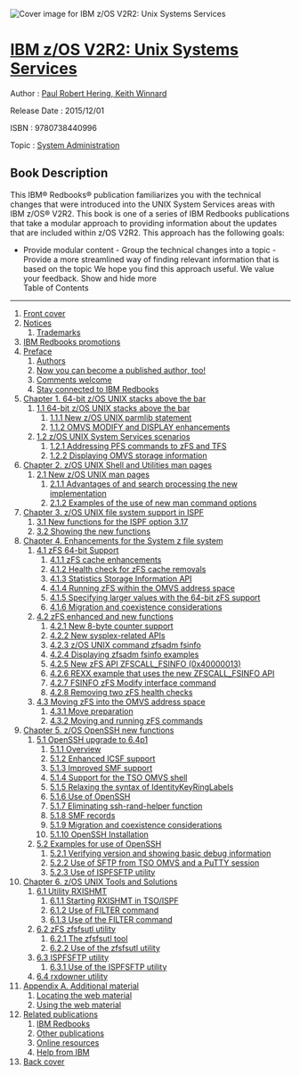![Cover image for IBM z/OS V2R2: Unix Systems Services](https://imgdetail.ebookreading.net/cover/cover/system_admin/EB9780738440996.jpg)

[IBM z/OS V2R2: Unix Systems Services](https://ebookreading.net/view/book/IBM+z%2FOS+V2R2%3A+Unix+Systems+Services-EB9780738440996_1.html "IBM z/OS V2R2: Unix Systems Services")
====================================================================================================================

Author : [Paul Robert Hering](https://ebookreading.net/search/author/Paul+Robert+Hering),[ Keith Winnard](https://ebookreading.net/search/author/+Keith+Winnard)

Release Date : 2015/12/01

ISBN : 9780738440996

Topic : [System Administration](https://ebookreading.net/search/category/system-administration)

Book Description
-----------------

 This IBM® Redbooks® publication familiarizes you with the technical changes that were introduced into the UNIX System Services areas with IBM z/OS® V2R2.
This book is one of a series of IBM Redbooks publications that take a modular approach to providing information about the updates that are included within z/OS V2R2. This approach has the following goals:
- Provide modular content - Group the technical changes into a topic - Provide a more streamlined way of finding relevant information that is based on the topic
We hope you find this approach useful. We value your feedback.
        Show and hide more                
Table of Contents
-----------------

1. [Front cover](https://ebookreading.net/view/book/IBM+z%2FOS+V2R2%3A+Unix+Systems+Services-EB9780738440996_1.html)
1. [Notices](https://ebookreading.net/view/book/IBM+z%2FOS+V2R2%3A+Unix+Systems+Services-EB9780738440996_3.html)
    1. [Trademarks](https://ebookreading.net/view/book/IBM+z%2FOS+V2R2%3A+Unix+Systems+Services-EB9780738440996_3.html#ww459879)
1. [IBM Redbooks promotions](https://ebookreading.net/view/book/IBM+z%2FOS+V2R2%3A+Unix+Systems+Services-EB9780738440996_4.html)
1. [Preface](https://ebookreading.net/view/book/IBM+z%2FOS+V2R2%3A+Unix+Systems+Services-EB9780738440996_5.html)
    1. [Authors](https://ebookreading.net/view/book/IBM+z%2FOS+V2R2%3A+Unix+Systems+Services-EB9780738440996_5.html#ww776025)
    1. [Now you can become a published author, too!](https://ebookreading.net/view/book/IBM+z%2FOS+V2R2%3A+Unix+Systems+Services-EB9780738440996_5.html#ww782335)
    1. [Comments welcome](https://ebookreading.net/view/book/IBM+z%2FOS+V2R2%3A+Unix+Systems+Services-EB9780738440996_5.html#ww775129)
    1. [Stay connected to IBM Redbooks](https://ebookreading.net/view/book/IBM+z%2FOS+V2R2%3A+Unix+Systems+Services-EB9780738440996_5.html#ww782351)
1. [Chapter 1. 64-bit z/OS UNIX stacks above the bar](https://ebookreading.net/view/book/IBM+z%2FOS+V2R2%3A+Unix+Systems+Services-EB9780738440996_6.html)
    1. [1.1 64-bit z/OS UNIX stacks above the bar](https://ebookreading.net/view/book/IBM+z%2FOS+V2R2%3A+Unix+Systems+Services-EB9780738440996_6.html#ww460946)
        1. [1.1.1 New z/OS UNIX parmlib statement](https://ebookreading.net/view/book/IBM+z%2FOS+V2R2%3A+Unix+Systems+Services-EB9780738440996_6.html#ww461809)
        1. [1.1.2 OMVS MODIFY and DISPLAY enhancements](https://ebookreading.net/view/book/IBM+z%2FOS+V2R2%3A+Unix+Systems+Services-EB9780738440996_6.html#ww461107)
    1. [1.2 z/OS UNIX System Services scenarios](https://ebookreading.net/view/book/IBM+z%2FOS+V2R2%3A+Unix+Systems+Services-EB9780738440996_6.html#ww461420)
        1. [1.2.1 Addressing PFS commands to zFS and TFS](https://ebookreading.net/view/book/IBM+z%2FOS+V2R2%3A+Unix+Systems+Services-EB9780738440996_6.html#ww458973)
        1. [1.2.2 Displaying OMVS storage information](https://ebookreading.net/view/book/IBM+z%2FOS+V2R2%3A+Unix+Systems+Services-EB9780738440996_6.html#ww463334)
1. [Chapter 2. z/OS UNIX Shell and Utilities man pages](https://ebookreading.net/view/book/IBM+z%2FOS+V2R2%3A+Unix+Systems+Services-EB9780738440996_7.html)
    1. [2.1 New z/OS UNIX man pages](https://ebookreading.net/view/book/IBM+z%2FOS+V2R2%3A+Unix+Systems+Services-EB9780738440996_7.html#ww462047)
        1. [2.1.1 Advantages of and search processing the new implementation](https://ebookreading.net/view/book/IBM+z%2FOS+V2R2%3A+Unix+Systems+Services-EB9780738440996_7.html#ww461263)
        1. [2.1.2 Examples of the use of new man command options](https://ebookreading.net/view/book/IBM+z%2FOS+V2R2%3A+Unix+Systems+Services-EB9780738440996_7.html#ww460890)
1. [Chapter 3. z/OS UNIX file system support in ISPF](https://ebookreading.net/view/book/IBM+z%2FOS+V2R2%3A+Unix+Systems+Services-EB9780738440996_8.html)
    1. [3.1 New functions for the ISPF option 3.17](https://ebookreading.net/view/book/IBM+z%2FOS+V2R2%3A+Unix+Systems+Services-EB9780738440996_8.html#ww458965)
    1. [3.2 Showing the new functions](https://ebookreading.net/view/book/IBM+z%2FOS+V2R2%3A+Unix+Systems+Services-EB9780738440996_8.html#ww458971)
1. [Chapter 4. Enhancements for the System z file system](https://ebookreading.net/view/book/IBM+z%2FOS+V2R2%3A+Unix+Systems+Services-EB9780738440996_9.html)
    1. [4.1 zFS 64-bit Support](https://ebookreading.net/view/book/IBM+z%2FOS+V2R2%3A+Unix+Systems+Services-EB9780738440996_9.html#ww458965)
        1. [4.1.1 zFS cache enhancements](https://ebookreading.net/view/book/IBM+z%2FOS+V2R2%3A+Unix+Systems+Services-EB9780738440996_9.html#ww461075)
        1. [4.1.2 Health check for zFS cache removals](https://ebookreading.net/view/book/IBM+z%2FOS+V2R2%3A+Unix+Systems+Services-EB9780738440996_9.html#ww461466)
        1. [4.1.3 Statistics Storage Information API](https://ebookreading.net/view/book/IBM+z%2FOS+V2R2%3A+Unix+Systems+Services-EB9780738440996_9.html#ww461970)
        1. [4.1.4 Running zFS within the OMVS address space](https://ebookreading.net/view/book/IBM+z%2FOS+V2R2%3A+Unix+Systems+Services-EB9780738440996_9.html#ww462312)
        1. [4.1.5 Specifying larger values with the 64-bit zFS support](https://ebookreading.net/view/book/IBM+z%2FOS+V2R2%3A+Unix+Systems+Services-EB9780738440996_9.html#ww462662)
        1. [4.1.6 Migration and coexistence considerations](https://ebookreading.net/view/book/IBM+z%2FOS+V2R2%3A+Unix+Systems+Services-EB9780738440996_9.html#ww463187)
    1. [4.2 zFS enhanced and new functions](https://ebookreading.net/view/book/IBM+z%2FOS+V2R2%3A+Unix+Systems+Services-EB9780738440996_9.html#ww471776)
        1. [4.2.1 New 8-byte counter support](https://ebookreading.net/view/book/IBM+z%2FOS+V2R2%3A+Unix+Systems+Services-EB9780738440996_9.html#ww456925)
        1. [4.2.2 New sysplex-related APIs](https://ebookreading.net/view/book/IBM+z%2FOS+V2R2%3A+Unix+Systems+Services-EB9780738440996_9.html#ww464624)
        1. [4.2.3 z/OS UNIX command zfsadm fsinfo](https://ebookreading.net/view/book/IBM+z%2FOS+V2R2%3A+Unix+Systems+Services-EB9780738440996_9.html#ww465099)
        1. [4.2.4 Displaying zfsadm fsinfo examples](https://ebookreading.net/view/book/IBM+z%2FOS+V2R2%3A+Unix+Systems+Services-EB9780738440996_9.html#ww467110)
        1. [4.2.5 New zFS API ZFSCALL_FSINFO (0x40000013)](https://ebookreading.net/view/book/IBM+z%2FOS+V2R2%3A+Unix+Systems+Services-EB9780738440996_9.html#ww467132)
        1. [4.2.6 REXX example that uses the new ZFSCALL_FSINFO API](https://ebookreading.net/view/book/IBM+z%2FOS+V2R2%3A+Unix+Systems+Services-EB9780738440996_9.html#ww469477)
        1. [4.2.7 FSINFO zFS Modify interface command](https://ebookreading.net/view/book/IBM+z%2FOS+V2R2%3A+Unix+Systems+Services-EB9780738440996_9.html#ww467431)
        1. [4.2.8 Removing two zFS health checks](https://ebookreading.net/view/book/IBM+z%2FOS+V2R2%3A+Unix+Systems+Services-EB9780738440996_9.html#ww467718)
    1. [4.3 Moving zFS into the OMVS address space](https://ebookreading.net/view/book/IBM+z%2FOS+V2R2%3A+Unix+Systems+Services-EB9780738440996_9.html#ww468539)
        1. [4.3.1 Move preparation](https://ebookreading.net/view/book/IBM+z%2FOS+V2R2%3A+Unix+Systems+Services-EB9780738440996_9.html#ww468558)
        1. [4.3.2 Moving and running zFS commands](https://ebookreading.net/view/book/IBM+z%2FOS+V2R2%3A+Unix+Systems+Services-EB9780738440996_9.html#ww468954)
1. [Chapter 5. z/OS OpenSSH new functions](https://ebookreading.net/view/book/IBM+z%2FOS+V2R2%3A+Unix+Systems+Services-EB9780738440996_10.html)
    1. [5.1 OpenSSH upgrade to 6.4p1](https://ebookreading.net/view/book/IBM+z%2FOS+V2R2%3A+Unix+Systems+Services-EB9780738440996_10.html#ww458965)
        1. [5.1.1 Overview](https://ebookreading.net/view/book/IBM+z%2FOS+V2R2%3A+Unix+Systems+Services-EB9780738440996_10.html#ww460966)
        1. [5.1.2 Enhanced ICSF support](https://ebookreading.net/view/book/IBM+z%2FOS+V2R2%3A+Unix+Systems+Services-EB9780738440996_10.html#ww461158)
        1. [5.1.3 Improved SMF support](https://ebookreading.net/view/book/IBM+z%2FOS+V2R2%3A+Unix+Systems+Services-EB9780738440996_10.html#ww461291)
        1. [5.1.4 Support for the TSO OMVS shell](https://ebookreading.net/view/book/IBM+z%2FOS+V2R2%3A+Unix+Systems+Services-EB9780738440996_10.html#ww461657)
        1. [5.1.5 Relaxing the syntax of IdentityKeyRingLabels](https://ebookreading.net/view/book/IBM+z%2FOS+V2R2%3A+Unix+Systems+Services-EB9780738440996_10.html#ww461856)
        1. [5.1.6 Use of OpenSSH](https://ebookreading.net/view/book/IBM+z%2FOS+V2R2%3A+Unix+Systems+Services-EB9780738440996_10.html#ww461998)
        1. [5.1.7 Eliminating ssh-rand-helper function](https://ebookreading.net/view/book/IBM+z%2FOS+V2R2%3A+Unix+Systems+Services-EB9780738440996_10.html#ww463546)
        1. [5.1.8 SMF records](https://ebookreading.net/view/book/IBM+z%2FOS+V2R2%3A+Unix+Systems+Services-EB9780738440996_10.html#ww463693)
        1. [5.1.9 Migration and coexistence considerations](https://ebookreading.net/view/book/IBM+z%2FOS+V2R2%3A+Unix+Systems+Services-EB9780738440996_10.html#ww464025)
        1. [5.1.10 OpenSSH Installation](https://ebookreading.net/view/book/IBM+z%2FOS+V2R2%3A+Unix+Systems+Services-EB9780738440996_10.html#ww464500)
    1. [5.2 Examples for use of OpenSSH](https://ebookreading.net/view/book/IBM+z%2FOS+V2R2%3A+Unix+Systems+Services-EB9780738440996_10.html#ww458971)
        1. [5.2.1 Verifying version and showing basic debug information](https://ebookreading.net/view/book/IBM+z%2FOS+V2R2%3A+Unix+Systems+Services-EB9780738440996_10.html#ww464972)
        1. [5.2.2 Use of SFTP from TSO OMVS and a PuTTY session](https://ebookreading.net/view/book/IBM+z%2FOS+V2R2%3A+Unix+Systems+Services-EB9780738440996_10.html#ww465302)
        1. [5.2.3 Use of ISPFSFTP utility](https://ebookreading.net/view/book/IBM+z%2FOS+V2R2%3A+Unix+Systems+Services-EB9780738440996_10.html#ww466061)
1. [Chapter 6. z/OS UNIX Tools and Solutions](https://ebookreading.net/view/book/IBM+z%2FOS+V2R2%3A+Unix+Systems+Services-EB9780738440996_11.html)
    1. [6.1 Utility RXISHMT](https://ebookreading.net/view/book/IBM+z%2FOS+V2R2%3A+Unix+Systems+Services-EB9780738440996_11.html#ww458965)
        1. [6.1.1 Starting RXISHMT in TSO/ISPF](https://ebookreading.net/view/book/IBM+z%2FOS+V2R2%3A+Unix+Systems+Services-EB9780738440996_11.html#ww460884)
        1. [6.1.2 Use of FILTER command](https://ebookreading.net/view/book/IBM+z%2FOS+V2R2%3A+Unix+Systems+Services-EB9780738440996_11.html#ww461023)
        1. [6.1.3 Use of the FILTER command](https://ebookreading.net/view/book/IBM+z%2FOS+V2R2%3A+Unix+Systems+Services-EB9780738440996_11.html#ww461070)
    1. [6.2 zFS zfsfsutl utility](https://ebookreading.net/view/book/IBM+z%2FOS+V2R2%3A+Unix+Systems+Services-EB9780738440996_11.html#ww458971)
        1. [6.2.1 The zfsfsutl tool](https://ebookreading.net/view/book/IBM+z%2FOS+V2R2%3A+Unix+Systems+Services-EB9780738440996_11.html#ww469497)
        1. [6.2.2 Use of the zfsfsutl utility](https://ebookreading.net/view/book/IBM+z%2FOS+V2R2%3A+Unix+Systems+Services-EB9780738440996_11.html#ww466205)
    1. [6.3 ISPFSFTP utility](https://ebookreading.net/view/book/IBM+z%2FOS+V2R2%3A+Unix+Systems+Services-EB9780738440996_11.html#ww462473)
        1. [6.3.1 Use of the ISPFSFTP utility](https://ebookreading.net/view/book/IBM+z%2FOS+V2R2%3A+Unix+Systems+Services-EB9780738440996_11.html#ww462555)
    1. [6.4 rxdowner utility](https://ebookreading.net/view/book/IBM+z%2FOS+V2R2%3A+Unix+Systems+Services-EB9780738440996_11.html#ww462988)
1. [Appendix A. Additional material](https://ebookreading.net/view/book/IBM+z%2FOS+V2R2%3A+Unix+Systems+Services-EB9780738440996_12.html)
    1. [Locating the web material](https://ebookreading.net/view/book/IBM+z%2FOS+V2R2%3A+Unix+Systems+Services-EB9780738440996_12.html#ww453964)
    1. [Using the web material](https://ebookreading.net/view/book/IBM+z%2FOS+V2R2%3A+Unix+Systems+Services-EB9780738440996_12.html#ww453974)
1. [Related publications](https://ebookreading.net/view/book/IBM+z%2FOS+V2R2%3A+Unix+Systems+Services-EB9780738440996_13.html)
    1. [IBM Redbooks](https://ebookreading.net/view/book/IBM+z%2FOS+V2R2%3A+Unix+Systems+Services-EB9780738440996_13.html#ww454350)
    1. [Other publications](https://ebookreading.net/view/book/IBM+z%2FOS+V2R2%3A+Unix+Systems+Services-EB9780738440996_13.html#ww455983)
    1. [Online resources](https://ebookreading.net/view/book/IBM+z%2FOS+V2R2%3A+Unix+Systems+Services-EB9780738440996_13.html#ww455988)
    1. [Help from IBM](https://ebookreading.net/view/book/IBM+z%2FOS+V2R2%3A+Unix+Systems+Services-EB9780738440996_13.html#ww456261)
1. [Back cover](https://ebookreading.net/view/book/IBM+z%2FOS+V2R2%3A+Unix+Systems+Services-EB9780738440996_15.html)
